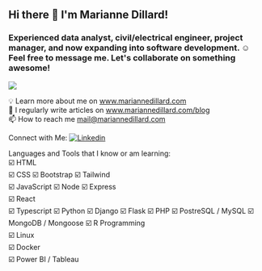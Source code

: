 ## Hi there 👋 I'm Marianne Dillard!

### Experienced data analyst, civil/electrical engineer, project manager, and now expanding into software development. ☺️  Feel free to message me. Let's collaborate on something awesome!

![](https://komarev.com/ghpvc/?username=dillardm89)


   💡 Learn more about me on www.mariannedillard.com  
   📄 I regularly write articles on www.mariannedillard.com/blog  
   📫 How to reach me mail@mariannedillard.com  

Connect with Me: [![Linkedin](https://i.stack.imgur.com/gVE0j.png)](https://www.linkedin.com/in/dillardm)

Languages and Tools that I know or am learning:  
   ☑️ HTML  
   ☑️ CSS
   ☑️ Bootstrap
   ☑️ Tailwind  
   ☑️ JavaScript
   ☑️ Node
   ☑️ Express  
   ☑️ React   
   ☑️ Typescript 
   ☑️ Python
   ☑️ Django
   ☑️ Flask 
   ☑️ PHP
   ☑️ PostreSQL / MySQL
   ☑️ MongoDB / Mongoose 
   ☑️ R Programming  
   ☑️ Linux  
   ☑️ Docker  
   ☑️ Power BI / Tableau  
